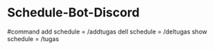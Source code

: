 # Schedule-Bot-Discord

#command 
add schedule = /addtugas 
dell schedule = /deltugas
show schedule = /tugas 
